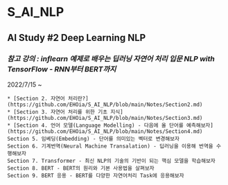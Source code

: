 # S_AI_NLP
## AI Study #2 Deep Learning NLP

### *참고 강의 : **inflearn** 예제로 배우는 딥러닝 자연어 처리 입문 NLP with TensorFlow - RNN부터 BERT까지*
2022/7/15 ~

    * [Section 2. 자연어 처리란?](https://github.com/EHOia/S_AI_NLP/blob/main/Notes/Section2.md)
    * [Section 3. 자연어 처리를 위한 기초 지식](https://github.com/EHOia/S_AI_NLP/blob/main/Notes/Section3.md)
    * [Section 4. 언어 모델(Language Modelling) - 다음에 올 단어를 예측해보자](https://github.com/EHOia/S_AI_NLP/blob/main/Notes/Section4.md)
    Section 5. 임베딩(Embedding) - 단어를 의미있는 벡터로 변경해보자
    Section 6. 기계번역(Neural Machine Transalation) - 딥러닝을 이용해 번역을 수행해보자
    Section 7. Transformer - 최신 NLP의 기술의 기반이 되는 핵심 모델을 학습해보자
    Section 8. BERT - BERT의 원리와 기본 사용법을 살펴보자
    Section 9. BERT 응용 - BERT를 다양한 자연어처리 Task에 응용해보자
